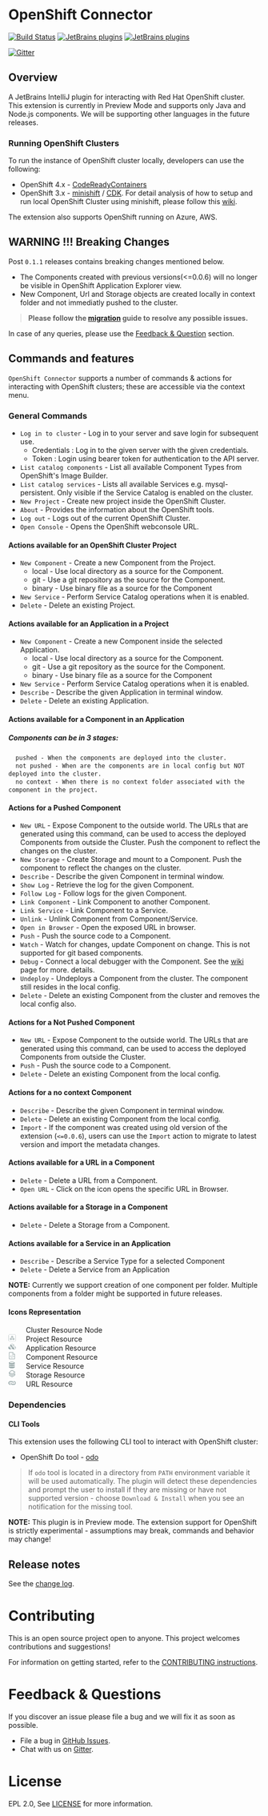 # OpenShift Connector
[plugin-repo]: https://plugins.jetbrains.com/plugin/12030-openshift-connector-by-red-hat
[plugin-version-svg]: https://img.shields.io/jetbrains/plugin/v/12030-openshift-connector-by-red-hat.svg
[plugin-downloads-svg]: https://img.shields.io/jetbrains/plugin/d/12030-openshift-connector-by-red-hat.svg

[![Build Status](https://travis-ci.com/redhat-developer/intellij-openshift-connector.svg?branch=master)](https://travis-ci.com/redhat-developer/intellij-openshift-connector)
[![JetBrains plugins][plugin-version-svg]][plugin-repo]
[![JetBrains plugins][plugin-downloads-svg]][plugin-repo]

[![Gitter](https://badges.gitter.im/redhat-developer/openshift-connector.svg)](https://gitter.im/redhat-developer/openshift-connector)

## Overview

A JetBrains IntelliJ plugin for interacting with Red Hat OpenShift cluster. This extension is currently in Preview Mode and supports only Java and Node.js components. We will be supporting other languages in the future releases.

### Running OpenShift Clusters

To run the instance of OpenShift cluster locally, developers can use the following:

* OpenShift 4.x - [CodeReadyContainers](https://cloud.redhat.com/openshift/install/crc/installer-provisioned)
* OpenShift 3.x - [minishift](https://github.com/minishift/minishift/releases) / [CDK](https://developers.redhat.com/products/cdk/download/). For detail analysis of how to setup and run local OpenShift Cluster using minishift, please follow this [wiki](https://github.com/redhat-developer/vscode-openshift-tools/wiki/Starting-Local-OpenShift-Instance).

The extension also supports OpenShift running on Azure, AWS. 


## WARNING !!! Breaking Changes

Post `0.1.1` releases contains breaking changes mentioned below.

* The Components created with previous versions(<=0.0.6) will no longer be visible in OpenShift Application Explorer view.
* New Component, Url and Storage objects are created locally in context folder and not immediatly pushed to the cluster.

> **Please follow the [migration](https://github.com/redhat-developer/intellij-openshift-connector/wiki/Migration-to-v0.1.0) guide to resolve any possible issues.**

In case of any queries, please use the [Feedback & Question](#Feedback-&-Questions) section.

## Commands and features


`OpenShift Connector` supports a number of commands & actions for interacting with OpenShift clusters; these are accessible via the context menu.

### General Commands

* `Log in to cluster` - Log in to your server and save login for subsequent use.
    * Credentials : Log in to the given server with the given credentials.
    * Token : Login using bearer token for authentication to the API server.
* `List catalog components` - List all available Component Types from OpenShift's Image Builder.
* `List catalog services` - Lists all available Services e.g. mysql-persistent. Only visible if the Service Catalog is enabled on the cluster.
* `New Project` - Create new project inside the OpenShift Cluster.
* `About` - Provides the information about the OpenShift tools.
* `Log out` - Logs out of the current OpenShift Cluster.
* `Open Console` - Opens the OpenShift webconsole URL.

#### Actions available for an OpenShift Cluster Project

   * `New Component` - Create a new Component from the Project.
        * local - Use local directory as a source for the Component.
        * git - Use a git repository as the source for the Component.
        * binary - Use binary file as a source for the Component
   * `New Service` - Perform Service Catalog operations when it is enabled.
   * `Delete` - Delete an existing Project.

#### Actions available for an Application in a Project

   * `New Component` - Create a new Component inside the selected Application.
        * local - Use local directory as a source for the Component.
        * git - Use a git repository as the source for the Component.
        * binary - Use binary file as a source for the Component
   * `New Service` - Perform Service Catalog operations when it is enabled.
   * `Describe` - Describe the given Application in terminal window.
   * `Delete` - Delete an existing Application.

#### Actions available for a Component in an Application

##### Components can be in 3 stages:

      pushed - When the components are deployed into the cluster.
      not pushed - When are the components are in local config but NOT deployed into the cluster.
      no context - When there is no context folder associated with the component in the project.

#### Actions for a Pushed Component

   * `New URL` - Expose Component to the outside world. The URLs that are generated using this command, can be used to access the deployed Components from outside the Cluster. Push the component to reflect the changes on the cluster.
   * `New Storage` - Create Storage and mount to a Component. Push the component to reflect the changes on the cluster.
   * `Describe` - Describe the given Component in terminal window.
   * `Show Log` - Retrieve the log for the given Component.
   * `Follow Log` - Follow logs for the given Component.
   * `Link Component` - Link Component to another Component.
   * `Link Service` - Link Component to a Service.
   * `Unlink` - Unlink Component from Component/Service.
   * `Open in Browser` - Open the exposed URL in browser.
   * `Push` - Push the source code to a Component.
   * `Watch` - Watch for changes, update Component on change. This is not supported for git based components.
   * `Debug` - Connect a local debugger with the Component. See the [wiki](https://github.com/redhat-developer/intellij-openshift-connector/wiki/How-to-debug-a-component) page for more.
    details.
   * `Undeploy` - Undeploys a Component from the cluster. The component still resides in the local config.
   * `Delete` - Delete an existing Component from the cluster and removes the local config also.

#### Actions for a Not Pushed Component

   * `New URL` - Expose Component to the outside world. The URLs that are generated using this command, can be used to access the deployed Components from outside the Cluster.
   * `Push` - Push the source code to a Component.
   * `Delete` - Delete an existing Component from the local config.


#### Actions for a no context Component

   * `Describe` - Describe the given Component in terminal window.
   * `Delete` - Delete an existing Component from the local config.
   * `Import` - If the component was created using old version of the extension (`<=0.0.6`), users can use the `Import` action to migrate to latest version and import the metadata changes.

#### Actions available for a URL in a Component

   * `Delete` - Delete a URL from a Component.
   * `Open URL` - Click on the icon opens the specific URL in Browser.

#### Actions available for a Storage in a Component

   * `Delete` - Delete a Storage from a Component.

#### Actions available for a Service in an Application

   * `Describe` - Describe a Service Type for a selected Component
   * `Delete` - Delete a Service from an Application

**NOTE:** Currently we support creation of one component per folder. Multiple components from a folder might be supported in future releases.

#### Icons Representation

<div><img src="https://raw.githubusercontent.com/redhat-developer/intellij-openshift-connector/master/src/main/resources/images/cluster.png" width="15" height="15" /><span style="margin: 20px">Cluster Resource Node</span></div>
<div><img src="https://raw.githubusercontent.com/redhat-developer/intellij-openshift-connector/master/src/main/resources/images/project.png" width="15" height="15" /><span style="margin: 20px">Project Resource</span></div>
<div><img src="https://raw.githubusercontent.com/redhat-developer/intellij-openshift-connector/master/src/main/resources/images/application.png" width="15" height="15" /><span style="margin: 20px">Application Resource</span></div>
<div><img src="https://raw.githubusercontent.com/redhat-developer/intellij-openshift-connector/master/src/main/resources/images/component.png" width="15" height="15" /><span style="margin: 20px">Component Resource</span></div>
<div><img src="https://raw.githubusercontent.com/redhat-developer/intellij-openshift-connector/master/src/main/resources/images/service.png" width="15" height="15" /><span style="margin: 20px">Service Resource</span></div>
<div><img src="https://raw.githubusercontent.com/redhat-developer/intellij-openshift-connector/master/src/main/resources/images/storage.png" width="15" height="15" /><span style="margin: 20px">Storage Resource</span></div>
<div><img src="https://raw.githubusercontent.com/redhat-developer/intellij-openshift-connector/master/src/main/resources/images/url-node.png" width="15" height="15" /><span style="margin: 20px">URL Resource</span></div>

### Dependencies

#### CLI Tools

This extension uses the following CLI tool to interact with OpenShift cluster:
* OpenShift Do tool - [odo](https://mirror.openshift.com/pub/openshift-v4/clients/odo/)

> If `odo` tool is located in a directory from `PATH` environment variable it will be used automatically. 
The plugin will detect these dependencies and prompt the user to install if they are missing or have not supported version - choose `Download & Install` when you see an notification for the missing tool.


**NOTE:** This plugin is in Preview mode. The extension support for OpenShift is strictly experimental - assumptions may break, commands and behavior may change!

## Release notes

See the [change log][plugin-repo].

Contributing
============
This is an open source project open to anyone. This project welcomes contributions and suggestions!

For information on getting started, refer to the [CONTRIBUTING instructions](CONTRIBUTING.md).


Feedback & Questions
====================
If you discover an issue please file a bug and we will fix it as soon as possible.
* File a bug in [GitHub Issues](https://github.com/redhat-developer/intellij-openshift-connector/issues).
* Chat with us on [Gitter](https://gitter.im/redhat-developer/openshift-connector).

License
=======
EPL 2.0, See [LICENSE](LICENSE) for more information.
